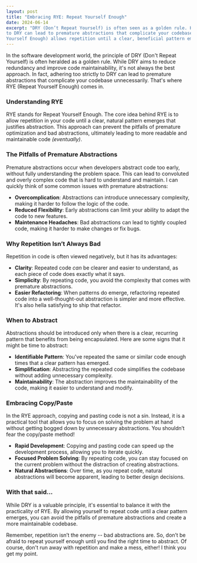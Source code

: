```yaml
---
layout: post
title: "Embracing RYE: Repeat Yourself Enough"
date: 2024-06-14
excerpt: "DRY (Don’t Repeat Yourself) is often seen as a golden rule. However, adhering too strictly
to DRY can lead to premature abstractions that complicate your codebase. Embracing RYE (Repeat
Yourself Enough) allows repetition until a clear, beneficial pattern emerges..."
---
```


In the software development world, the principle of DRY (Don't Repeat Yourself) is often heralded as
a golden rule. While DRY aims to reduce redundancy and improve code maintainability, it's not always
the best approach. In fact, adhering too strictly to DRY can lead to premature abstractions that
complicate your codebase unnecessarily. That's where RYE (Repeat Yourself Enough) comes in.

### Understanding RYE

RYE stands for Repeat Yourself Enough. The core idea behind RYE is to allow repetition in your code
until a clear, natural pattern emerges that justifies abstraction. This approach can prevent the
pitfalls of premature optimization and bad abstractions, ultimately leading to more readable and
maintainable code _(eventually)_.

### The Pitfalls of Premature Abstractions

Premature abstractions occur when developers abstract code too early, without fully understanding
the problem space. This can lead to convoluted and overly complex code that is hard to understand
and maintain. I can quickly think of some common issues with premature abstractions:

- **Overcomplication**: Abstractions can introduce unnecessary complexity, making it harder to
  follow the logic of the code.
- **Reduced Flexibility**: Early abstractions can limit your ability to adapt the code to new
  features.
- **Maintenance Headaches**: Bad abstractions can lead to tightly coupled code, making it harder to
  make changes or fix bugs.

### Why Repetition Isn’t Always Bad

Repetition in code is often viewed negatively, but it has its advantages:

- **Clarity**: Repeated code _can_ be clearer and easier to understand, as each piece of code does
  exactly what it says.
- **Simplicity**: By repeating code, you avoid the complexity that comes with premature
  abstractions.
- **Easier Refactoring**: When patterns do emerge, refactoring repeated code into a well-thought-out
  abstraction is simpler and more effective. It's also hella satisfying to ship that refactor.

### When to Abstract

Abstractions should be introduced only when there is a clear, recurring pattern that benefits from
being encapsulated. Here are some signs that it might be time to abstract:

- **Identifiable Pattern**: You've repeated the same or similar code enough times that a clear
  pattern has emerged.
- **Simplification**: Abstracting the repeated code simplifies the codebase without adding
  unnecessary complexity.
- **Maintainability**: The abstraction improves the maintainability of the code, making it easier to
  understand and modify.

### Embracing Copy/Paste

In the RYE approach, copying and pasting code is not a sin. Instead, it is a practical tool that
allows you to focus on solving the problem at hand without getting bogged down by unnecessary
abstractions. You shouldn’t fear the copy/paste method!

- **Rapid Development**: Copying and pasting code can speed up the development process, allowing you
  to iterate quickly.
- **Focused Problem Solving**: By repeating code, you can stay focused on the current problem
  without the distraction of creating abstractions.
- **Natural Abstractions**: Over time, as you repeat code, natural abstractions will become
  apparent, leading to better design decisions.

### With that said...

While DRY is a valuable principle, it's essential to balance it with the practicality of RYE. By
allowing yourself to repeat code until a clear pattern emerges, you can avoid the pitfalls of
premature abstractions and create a more maintainable codebase.

Remember, repetition isn’t the enemy -- bad abstractions are. So, don’t be afraid to repeat yourself
enough until you find the right time to abstract. Of course, don't run away with repetition and make
a mess, either! I think you get my point.

